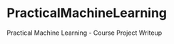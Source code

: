 PracticalMachineLearning
========================

Practical Machine Learning - Course Project Writeup
